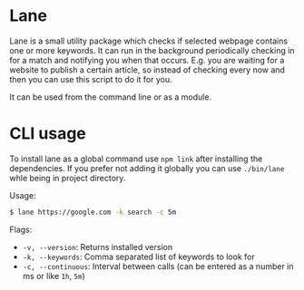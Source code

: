 # Lane

Lane is a small utility package which checks if selected webpage contains one or more keywords.
It can run in the background periodically checking in for a match and notifying you when that occurs. E.g. you are waiting for a website to publish a certain article, so instead of checking every now and then you can use this script to do it for you.

It can be used from the command line or as a module.

# CLI usage

To install lane as a global command use `npm link` after installing the dependencies. If you prefer not adding it globally you can use `./bin/lane` whle being in project directory.

Usage:
```bash
$ lane https://google.com -k search -c 5m
```

Flags:
  - `-v, --version`: Returns installed version
  - `-k, --keywords`: Comma separated list of keywords to look for
  - `-c, --continuous`: Interval between calls (can be entered as a number in ms or like `1h`, `5m`)
